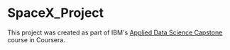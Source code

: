# SpaceX_Project

This project was created as part of IBM's <a href="https://www.coursera.org/learn/applied-data-science-capstone">Applied Data Science Capstone</a> course in Coursera.
